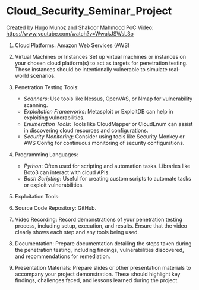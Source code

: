 # Cloud_Security_Seminar_Project

Created by Hugo Munoz and Shakoor Mahmood
PoC Video:
https://www.youtube.com/watch?v=WwakJSWsL3o
1. Cloud Platforms: Amazon Web Services (AWS)

2. Virtual Machines or Instances Set up virtual machines or instances on your chosen cloud platform(s) to act as targets for penetration testing. These instances should be intentionally vulnerable to simulate real-world scenarios.

3. Penetration Testing Tools:
   - *Scanners*: Use tools like Nessus, OpenVAS, or Nmap for vulnerability scanning.
   - *Exploitation Frameworks*: Metasploit or ExploitDB can help in exploiting vulnerabilities.
   - *Enumeration Tools*: Tools like CloudMapper or CloudEnum can assist in discovering cloud resources and configurations.
   - *Security Monitoring*: Consider using tools like Security Monkey or AWS Config for continuous monitoring of security configurations.

4. Programming Languages:
   - *Python*: Often used for scripting and automation tasks. Libraries like Boto3 can interact with cloud APIs.
   - *Bash Scripting*: Useful for creating custom scripts to automate tasks or exploit vulnerabilities.

5. Exploitation Tools:

6. Source Code Repository: GitHub.

7. Video Recording: Record demonstrations of your penetration testing process, including setup, execution, and results. Ensure that the video clearly shows each step and any tools being used.

8. Documentation: Prepare documentation detailing the steps taken during the penetration testing, including findings, vulnerabilities discovered, and recommendations for remediation.

9. Presentation Materials: Prepare slides or other presentation materials to accompany your project demonstration. These should highlight key findings, challenges faced, and lessons learned during the project.
